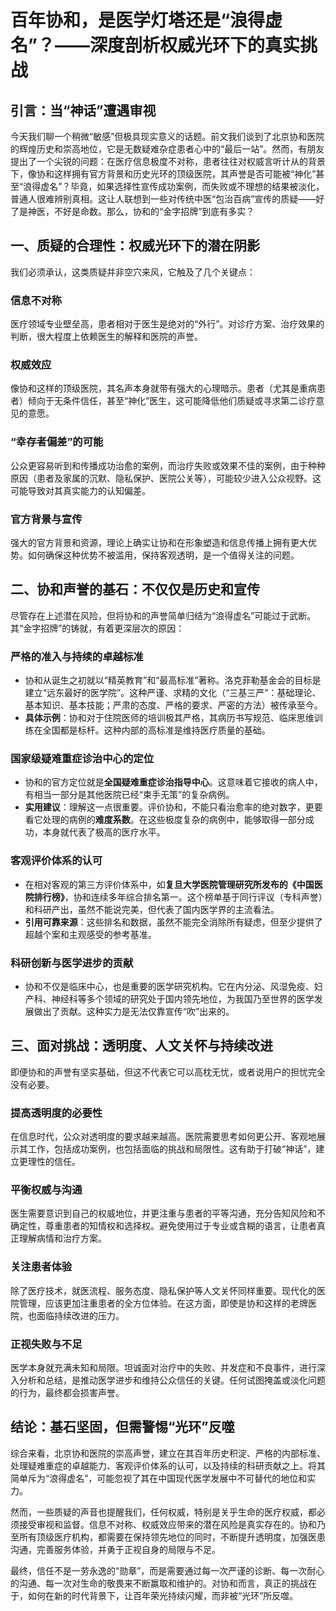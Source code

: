 # 百年协和，是医学灯塔还是“浪得虚名”？——深度剖析权威光环下的真实挑战

## 引言：当“神话”遭遇审视

今天我们聊一个稍微“敏感”但极具现实意义的话题。前文我们谈到了北京协和医院的辉煌历史和崇高地位，它是无数疑难杂症患者心中的“最后一站”。然而，有朋友提出了一个尖锐的问题：在医疗信息极度不对称，患者往往对权威言听计从的背景下，像协和这样拥有官方背景和历史光环的顶级医院，其声誉是否可能被“神化”甚至“浪得虚名”？毕竟，如果选择性宣传成功案例，而失败或不理想的结果被淡化，普通人很难辨别真相。这让人联想到一些对传统中医“包治百病”宣传的质疑——好了是神医，不好是命数。那么，协和的“金字招牌”到底有多实？

## 一、质疑的合理性：权威光环下的潜在阴影

我们必须承认，这类质疑并非空穴来风，它触及了几个关键点：

### 信息不对称
医疗领域专业壁垒高，患者相对于医生是绝对的“外行”。对诊疗方案、治疗效果的判断，很大程度上依赖医生的解释和医院的声誉。

### 权威效应
像协和这样的顶级医院，其名声本身就带有强大的心理暗示。患者（尤其是重病患者）倾向于无条件信任，甚至“神化”医生，这可能降低他们质疑或寻求第二诊疗意见的意愿。

### “幸存者偏差”的可能
公众更容易听到和传播成功治愈的案例，而治疗失败或效果不佳的案例，由于种种原因（患者及家属的沉默、隐私保护、医院公关等），可能较少进入公众视野。这可能导致对其真实能力的认知偏差。

### 官方背景与宣传
强大的官方背景和资源，理论上确实让协和在形象塑造和信息传播上拥有更大优势。如何确保这种优势不被滥用，保持客观透明，是一个值得关注的问题。

## 二、协和声誉的基石：不仅仅是历史和宣传

尽管存在上述潜在风险，但将协和的声誉简单归结为“浪得虚名”可能过于武断。其“金字招牌”的铸就，有着更深层次的原因：

### 严格的准入与持续的卓越标准
* 协和从诞生之初就以“精英教育”和“最高标准”著称。洛克菲勒基金会的目标是建立“远东最好的医学院”。这种严谨、求精的文化（“三基三严”：基础理论、基本知识、基本技能；严肃的态度、严格的要求、严密的方法）被传承至今。
* **具体示例**：协和对于住院医师的培训极其严格，其病历书写规范、临床思维训练在全国都是标杆。这种内部的高标准是维持医疗质量的基础。

### 国家级疑难重症诊治中心的定位
* 协和的官方定位就是**全国疑难重症诊治指导中心**。这意味着它接收的病人中，有相当一部分是其他医院已经“束手无策”的复杂病例。
* **实用建议**：理解这一点很重要。评价协和，不能只看治愈率的绝对数字，更要看它处理的病例的**难度系数**。在这些极度复杂的病例中，能够取得一部分成功，本身就代表了极高的医疗水平。

### 客观评价体系的认可
* 在相对客观的第三方评价体系中，如**复旦大学医院管理研究所发布的《中国医院排行榜》**，协和连续多年综合排名第一。这个榜单基于同行评议（专科声誉）和科研产出，虽然不能说完美，但代表了国内医学界的主流看法。
* **引用可靠来源**：这些排名和数据，虽然不能完全消除所有疑虑，但至少提供了超越个案和主观感受的参考基准。

### 科研创新与医学进步的贡献
* 协和不仅是临床中心，也是重要的医学研究机构。它在内分泌、风湿免疫、妇产科、神经科等多个领域的研究处于国内领先地位，为我国乃至世界的医学发展做出了贡献。这种实力是无法仅靠宣传“吹”出来的。

## 三、面对挑战：透明度、人文关怀与持续改进

即便协和的声誉有坚实基础，但这不代表它可以高枕无忧，或者说用户的担忧完全没有必要。

### 提高透明度的必要性
在信息时代，公众对透明度的要求越来越高。医院需要思考如何更公开、客观地展示其工作，包括成功案例，也包括面临的挑战和局限性。这有助于打破“神话”，建立更理性的信任。

### 平衡权威与沟通
医生需要意识到自己的权威地位，并更注重与患者的平等沟通，充分告知风险和不确定性，尊重患者的知情权和选择权。避免使用过于专业或含糊的语言，让患者真正理解病情和治疗方案。

### 关注患者体验
除了医疗技术，就医流程、服务态度、隐私保护等人文关怀同样重要。现代化的医院管理，应该更加注重患者的全方位体验。在这方面，即使是协和这样的老牌医院，也面临持续改进的压力。

### 正视失败与不足
医学本身就充满未知和局限。坦诚面对治疗中的失败、并发症和不良事件，进行深入分析和总结，是推动医学进步和维持公众信任的关键。任何试图掩盖或淡化问题的行为，最终都会损害声誉。

## 结论：基石坚固，但需警惕“光环”反噬

综合来看，北京协和医院的崇高声誉，建立在其百年历史积淀、严格的内部标准、处理疑难重症的卓越能力、客观评价体系的认可，以及持续的科研贡献之上。将其简单斥为“浪得虚名”，可能忽视了其在中国现代医学发展中不可替代的地位和实力。

然而，一些质疑的声音也提醒我们，任何权威，特别是关乎生命的医疗权威，都必须接受审视和监督。信息不对称、权威效应带来的潜在风险是真实存在的。协和乃至所有顶级医疗机构，都需要在保持领先地位的同时，不断提升透明度，加强医患沟通，完善服务体验，并勇于正视自身的局限与不足。

最终，信任不是一劳永逸的“勋章”，而是需要通过每一次严谨的诊断、每一次耐心的沟通、每一次对生命的敬畏来不断赢取和维护的。对协和而言，真正的挑战在于，如何在新的时代背景下，让百年荣光持续闪耀，而非被“光环”所反噬。